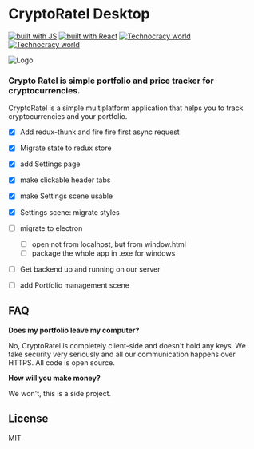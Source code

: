 # CryptoRatel Desktop
[![built with JS](https://img.shields.io/badge/built%20with-JavaScript-orange.svg)](https://www.javascript.com/)
[![built with React](https://img.shields.io/badge/built%20with-React-orange.svg)](https://reactjs.org/)
[![Technocracy world](https://img.shields.io/badge/AI-TechnoCracy-blue.svg)](https://github.com/technocracy-world)
[![Technocracy world](https://img.shields.io/badge/Blockchain-World-blue.svg)](https://github.com/technocracy-world)

![Logo](https://i.imgur.com/vnifpnd.png)

### Crypto Ratel is simple portfolio and price tracker for cryptocurrencies.
CryptoRatel is a simple multiplatform application that helps you to track cryptocurrencies and
your portfolio.
- [x] Add redux-thunk and fire fire first async request
- [x] Migrate state to redux store
- [x] add Settings page 
- [x] make clickable header tabs
- [x] make Settings scene usable
- [x] Settings scene: migrate styles
- [ ] migrate to electron
    - [ ] open not from localhost, but from window.html
    - [ ] package the whole app in .exe for windows
- [ ] Get backend up and running on our server
- [ ] add Portfolio management scene



## FAQ
**Does my portfolio leave my computer?**

No, CryptoRatel is completely client-side and doesn't hold any keys. We take security very seriously and all our communication happens over HTTPS. All code is open source.

**How will you make money?**

We won't, this is a side project.


## License

MIT
